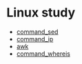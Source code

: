 # Linux study

- [command_sed](./command_sed.md)
- [command_ip](./command_ip.md)
- [awk](./awk.md)
- [command_whereis](./command_whereis.md)
